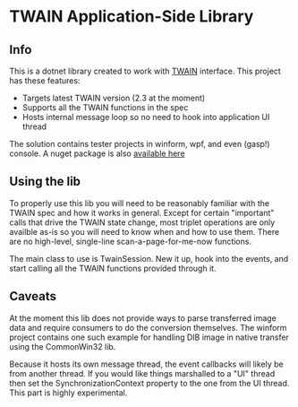 TWAIN Application-Side Library
==============================

Info
--------------------------------------
This is a dotnet library created to work with [TWAIN](http://twain.org/) interface. 
This project has these features:

* Targets latest TWAIN version (2.3 at the moment)
* Supports all the TWAIN functions in the spec
* Hosts internal message loop so no need to hook into application UI thread
 
The solution contains tester projects in winform, wpf, and even (gasp!) console. 
A nuget package is also [available here](https://www.nuget.org/packages/ntwain)

Using the lib
--------------------------------------
To properly use this lib you will need to be reasonably familiar with the TWAIN spec
and how it works in general. Except for certain "important" calls that drive the
TWAIN state change, most triplet operations are only availble as-is so you will need to know
when and how to use them. There are no high-level, single-line scan-a-page-for-me-now functions.

The main class to use is TwainSession. New it up, hook into the events, and start calling
all the TWAIN functions provided through it.

Caveats
--------------------------------------
At the moment this lib does not provide ways to parse transferred image data and require
consumers to do the conversion themselves. The winform project contains one such 
example for handling DIB image in native transfer using the CommonWin32 lib.

Because it hosts its own message thread, the event callbacks will likely be from another thread. 
If you would like things marshalled to a "UI" thread then set the SynchronizationContext property
to the one from the UI thread. This part is highly experimental.